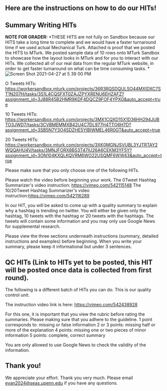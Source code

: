  

Here are the instructions on how to do our HITs!
---------------------------------------------------------------

Summary Writing HITs
---------------------------------------------------------------


**NOTE FOR GRADER:** *THESE HITS are not fully on Sandbox because our HITS take a long time to complete and we would have a faster turnaround time if we used actual Mechanical Turk. Attached is proof that we posted the HITS to MTurk. We posted sample data of 10 rows onto MTurk Sandbox to showcase how the layout looks in MTurk and for you to interact with our HITs. We collected all of our real data from the regular MTurk 
website, in order to get faster turnaround on what can be time consuming tasks. *
![Screen Shot 2021-04-27 at 5 39 00 PM](https://user-images.githubusercontent.com/54555764/116316444-f2bba100-a77f-11eb-8c9e-de4f2859b373.jpeg)

O Tweets HITs: https://workersandbox.mturk.com/projects/36R3RQSDQULSO44MXIDXC7ST1N207H/tasks/3S1L4CQSFXT0ZAJZPYXRENU6EHZAFZ?assignment_id=3J88R45B2HMR9KDF4DQCZ9FOF4YPXG&auto_accept=true

10 Tweets HITs: https://workersandbox.mturk.com/projects/3MX1CQXD15X1D36HH294JUBTO3JWD7/tasks/3CVBMEMMXB42U4C7DL977H4TTO6H7D?assignment_id=3SB5N7Y3O4SDZHE5YIBIWMEL46R0GT&auto_accept=true

20 Tweets HITs: https://workersandbox.mturk.com/projects/3XK0MGNJSVUBL3YJTRTAY2WQQAHU4V/tasks/3MNJFORX8BS3T47IU26A6CEKM3YF5Y?assignment_id=3ON104KXQLKQVRM6WO22USQMF6WW43&auto_accept=true


Please make sure that you only choose one of the following HITs.

Please watch the video before beginning your work.
The 0Tweet Hashtag Summarizer's video instruction: https://vimeo.com/542115148
The 10/20Tweet Hashtag Summarizer's video instruction:https://vimeo.com/542116289

In our HIT, you will be asked to come up with a quality summary to explain why a hashtag is trending on twitter. 
You will either be given only the hashtag, 10 tweets with the hashtag or 20 tweets with the hashtags. 
The tweets will contain some information and you may only use Google News for supplemental research. 

Please view the three sections underneath instructions (summary, detailed instructions and examples) before beginning. 
When you write your summary, please keep it informational but under 3 sentences. 

QC HITs (Link to HITs yet to be posted, this HIT will be posted once data is collected from first round).
---------------------------------------------------------------
The following is a different batch of HITs you can do. This is our quality control unit.

The instruction video link is here: https://vimeo.com/542438928

For this one, it is important that you view the rubric before rating the summaries. Please making sure that you adhere to the guideline. 
1 point corresponds to: missing or false information
2 or 3 points: missing half or more of the explanation
4 points: missing one or two pieces of minor information
5 points: complete, correct summary

You are only allowed to use Google News to check the validity of the information.

Thank you!
---------------------------------------------------------------

We appreciate your effort. Thank you very much. 
Please email eyan2024@seas.upenn.edu if you have any questions. 
 
 
 
